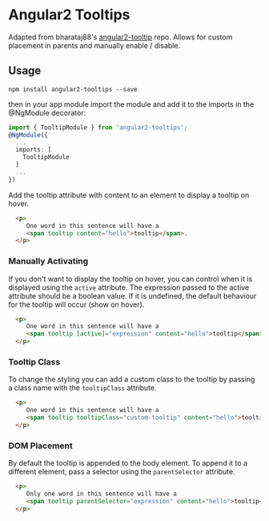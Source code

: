 # Angular2 Tooltips

Adapted from bharataj88's [angular2-tooltip](https://github.com/bharatraj88/angular2-tooltip) repo.  Allows for custom placement in parents and manually enable / disable.

## Usage

```
npm install angular2-tooltips --save
```

then in your app module import the module and add it to the imports in the @NgModule decorator:

```ts
import { TooltipModule } from 'angular2-tooltips';
@NgModule({
  ...
  imports: [
    TooltipModule
  ]
  ...
})
```

Add the tooltip attribute with content to an element to display a tooltip on hover.

```html
  <p>
     One word in this sentence will have a
     <span tooltip content="hello">tooltip</span>.
  </p>
```

### Manually Activating
If you don't want to display the tooltip on hover, you can control when it is displayed using the `active` attribute.  The expression passed to the active attribute should be a boolean value.  If it is undefined, the default behaviour for the tooltip will occur (show on hover).

```html
  <p>
     One word in this sentence will have a
     <span tooltip [active]="expression" content="hello">tooltip</span>.
  </p>
```

### Tooltip Class
To change the styling you can add a custom class to the tooltip by passing a class name with the `tooltipClass` attribute.

```html
  <p>
     One word in this sentence will have a
     <span tooltip tooltipClass="custom-tooltip" content="hello">tooltip</span>.
  </p>
```

### DOM Placement
By default the tooltip is appended to the body element.  To append it to a different element, pass a selector using the `parentSelector` attribute.

```html
  <p>
     Only one word in this sentence will have a
     <span tooltip parentSelector="expression" content="hello">tooltip</span>.
  </p>
```
